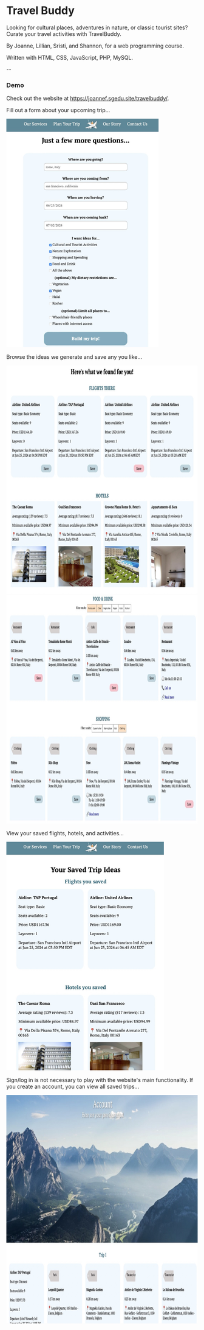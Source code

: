 # Travel Buddy

Looking for cultural places, adventures in nature, or classic tourist sites? Curate your travel activities with TravelBuddy. 

By Joanne, Lillian, Sristi, and Shannon, for a web programming course.

Written with HTML, CSS, JavaScript, PHP, MySQL. 

--
### Demo

Check out the website at https://joannef.sgedu.site/travelbuddy/.

Fill out a form about your upcoming trip...

<img src="images/screenshot0.jpeg" alt="Screenshot of website form" height="600">

Browse the ideas we generate and save any you like...

<img src="images/screenshot1.jpeg" alt="Screenshot of website form" height="600">

<img src="images/screenshot2.jpeg" alt="Screenshot of website form" height="600">

View your saved flights, hotels, and activities...

<img src="images/screenshot3.jpeg" alt="Screenshot of website form" height="600">

Sign/log in is not necessary to play with the website's main functionality. 
If you create an account, you can view all saved trips...

<img src="images/screenshot4.jpeg" alt="Screenshot of website form" height="600">